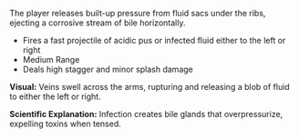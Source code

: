 
The player releases built-up pressure from fluid sacs under the ribs, ejecting a corrosive stream of bile horizontally.

- Fires a fast projectile of acidic pus or infected fluid either to the left or right
- Medium Range
- Deals high stagger and minor splash damage

**Visual:** Veins swell across the arms, rupturing and releasing a blob of fluid to either the left or right.

**Scientific Explanation:** Infection creates bile glands that overpressurize, expelling toxins when tensed. 